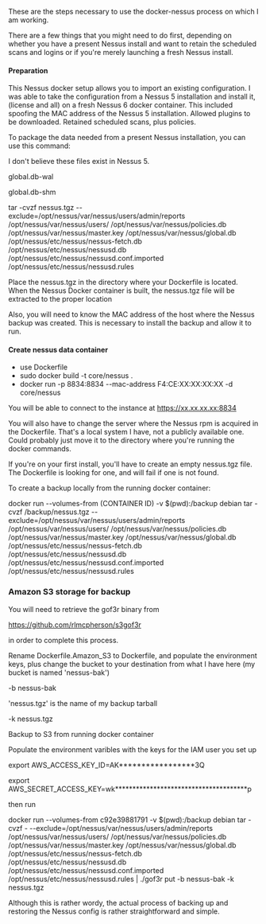 These are the steps necessary to use the docker-nessus process on which I am working.

There are a few things that you might need to do first, depending on whether you have a
present Nessus install and want to retain the scheduled scans and logins or if you're
merely launching a fresh Nessus install.

#### Preparation

This Nessus docker setup allows you to import an existing configuration.  I was able to take the configuration from a Nessus 5 installation and install it, (license and all) on a fresh Nessus 6 docker container.  This included spoofing the MAC address of the Nessus 5 installation.  Allowed plugins to be downloaded.  Retained scheduled scans, plus policies.

To package the data needed from a present Nessus installation, you can use this command:

I don't believe these files exist in Nessus 5.

global.db-wal

global.db-shm

tar -cvzf nessus.tgz --exclude=/opt/nessus/var/nessus/users/admin/reports /opt/nessus/var/nessus/users/ /opt/nessus/var/nessus/policies.db /opt/nessus/var/nessus/master.key /opt/nessus/var/nessus/global.db /opt/nessus/etc/nessus/nessus-fetch.db /opt/nessus/etc/nessus/nessusd.db /opt/nessus/etc/nessus/nessusd.conf.imported /opt/nessus/etc/nessus/nessusd.rules

Place the nessus.tgz in the directory where your Dockerfile is located. When the Nessus Docker container is built, the nessus.tgz file will be extracted to the proper location

Also, you will need to know the MAC address of the host where the Nessus backup was created.  This is necessary to install the backup and allow it to run.  

#### Create nessus data container
  * use Dockerfile
  * sudo docker build -t core/nessus .
  * docker run -p 8834:8834 --mac-address F4:CE:XX:XX:XX:XX -d core/nessus

You will be able to connect to the instance at https://xx.xx.xx.xx:8834

You will also have to change the server where the Nessus rpm is acquired in the Dockerfile.  That's a local system I have, not a publicly available one. Could probably just move it to the directory where you're running the docker commands.

If you're on your first install, you'll have to create an empty nessus.tgz file.  The Dockerfile is looking for one, and will fail if one is not found.

To create a backup locally from the running docker container:

docker run --volumes-from (CONTAINER ID) -v $(pwd):/backup debian tar -cvzf /backup/nessus.tgz --exclude=/opt/nessus/var/nessus/users/admin/reports /opt/nessus/var/nessus/users/ /opt/nessus/var/nessus/policies.db /opt/nessus/var/nessus/master.key /opt/nessus/var/nessus/global.db /opt/nessus/etc/nessus/nessus-fetch.db /opt/nessus/etc/nessus/nessusd.db /opt/nessus/etc/nessus/nessusd.conf.imported /opt/nessus/etc/nessus/nessusd.rules

### Amazon S3 storage for backup

You will need to retrieve the gof3r binary from 

https://github.com/rlmcpherson/s3gof3r

in order to complete this process.

Rename Dockerfile.Amazon_S3 to Dockerfile, and populate the environment keys, plus change the bucket to your destination from what I have here (my bucket is named 'nessus-bak')

-b nessus-bak  

'nessus.tgz' is the name of my backup tarball

-k nessus.tgz

Backup to S3 from running docker container

Populate the environment varibles with the keys for the IAM user you set up

export AWS_ACCESS_KEY_ID=AK*****************3Q

export AWS_SECRET_ACCESS_KEY=wk**************************************p

then run

docker run --volumes-from c92e39881791 -v $(pwd):/backup debian tar -cvzf - --exclude=/opt/nessus/var/nessus/users/admin/reports /opt/nessus/var/nessus/users/ /opt/nessus/var/nessus/policies.db /opt/nessus/var/nessus/master.key /opt/nessus/var/nessus/global.db /opt/nessus/etc/nessus/nessus-fetch.db /opt/nessus/etc/nessus/nessusd.db /opt/nessus/etc/nessus/nessusd.conf.imported /opt/nessus/etc/nessus/nessusd.rules | ./gof3r put -b nessus-bak -k nessus.tgz

Although this is rather wordy, the actual process of backing up and restoring the Nessus config is rather straightforward and simple.  
